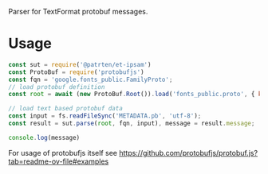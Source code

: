 
Parser for TextFormat protobuf messages.

# Usage
```javascript
const sut = require('@patrten/et-ipsam')
const ProtoBuf = require('protobufjs')
const fqn = 'google.fonts_public.FamilyProto';
// load protobuf definition
const root = await (new ProtoBuf.Root()).load('fonts_public.proto', { keepCase: true })

// load text based protobuf data
const input = fs.readFileSync('METADATA.pb', 'utf-8');
const result = sut.parse(root, fqn, input), message = result.message;

console.log(message)

```
For usage of protobufjs itself see https://github.com/protobufjs/protobuf.js?tab=readme-ov-file#examples 